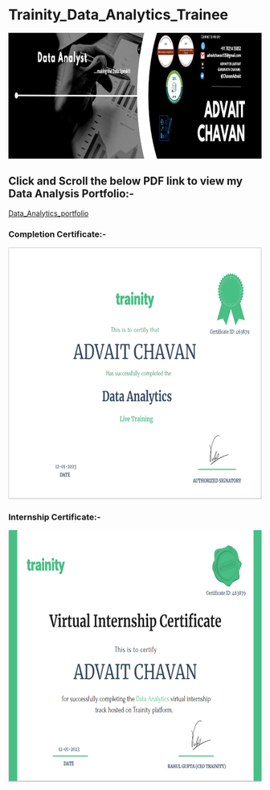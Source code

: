 # Trainity_Data_Analytics_Trainee
<p align = "left"><img src = "https://github.com/ADVAIT135/Trainity_Data_Analytics_Trainee/blob/main/ADVAIT%20CHAVAN%20Linked%20In%20Banner.png" / height = "250" / width "4000"></p>

## Click and Scroll the below PDF link to view my Data Analysis Portfolio:-

[Data_Analytics_portfolio](https://advait135.github.io/Trainity_Data_Analytics_Trainee/Data_Analytics_portfolio.pdf)


<p><h3> Completion Certificate:- </h3></p>
<p align="left"> 
  <img src="https://github.com/ADVAIT135/Trainity_Data_Analytics_Trainee/blob/main/certificate%20--%20Completion.PNG" / height ="500"/ width="800">
</p>
<p><h3> Internship Certificate:- </h3></p>
<p align="left">
  <img src="https://github.com/ADVAIT135/Trainity_Data_Analytics_Trainee/blob/main/certificate%20--%20Internship.PNG" / height ="500"/ width="800">
</p>
